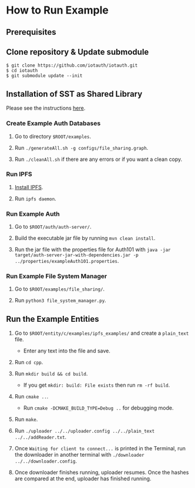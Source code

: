 # How to Run Example

## Prerequisites

## Clone repository & Update submodule
```
$ git clone https://github.com/iotauth/iotauth.git
$ cd iotauth
$ git submodule update --init
```

## Installation of SST as Shared Library
Please see the instructions [here](https://github.com/iotauth/sst-c-api?tab=readme-ov-file#compile-as-shared-library).

### Create Example Auth Databases

1. Go to directory `$ROOT/examples`.

2. Run `./generateAll.sh -g configs/file_sharing.graph`.

3. Run `./cleanAll.sh` if there are any errors or if you want a clean copy.

### Run IPFS

1. [Install IPFS](https://docs.ipfs.tech/install/command-line/#install-official-binary-distributions).

2. Run `ipfs daemon`.

### Run Example Auth

1. Go to `$ROOT/auth/auth-server/`.

2. Build the executable jar file by running `mvn clean install`.

3. Run the jar file with the properties file for Auth101 with `java -jar target/auth-server-jar-with-dependencies.jar -p ../properties/exampleAuth101.properties`.

### Run Example File System Manager

1. Go to `$ROOT/examples/file_sharing/`.

2. Run `python3 file_system_manager.py`.

## Run the Example Entities

1. Go to `$ROOT/entity/c/examples/ipfs_examples/` and create a `plain_text` file.
    - Enter any text into the file and save.

2. Run `cd cpp`.

3. Run `mkdir build && cd build`.
    - If you get `mkdir: build: File exists` then run `rm -rf build`.

4. Run `cmake ..`.
    - Run `cmake -DCMAKE_BUILD_TYPE=Debug ..` for debugging mode.

5. Run `make`.

6. Run `./uploader ../../uploader.config ../../plain_text ../../addReader.txt`.

7. Once `Waiting for client to connect...` is printed in the Terminal, run the downloader in another terminal with `./downloader ../../downloader.config`.

8. Once downloader finishes running, uploader resumes. Once the hashes are compared at the end, uploader has finished running.